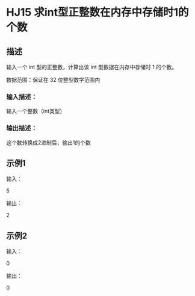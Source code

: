 # HJ15 求int型正整数在内存中存储时1的个数

## 描述

  输入一个 int 型的正整数，计算出该 int 型数据在内存中存储时 1 的个数。

  数据范围：保证在 32 位整型数字范围内  

### 输入描述：

输入一个整数（int类型）

### 输出描述：

这个数转换成2进制后，输出1的个数

## 示例1

输入：

5

输出：

2

## 示例2

输入：

0

输出：

0